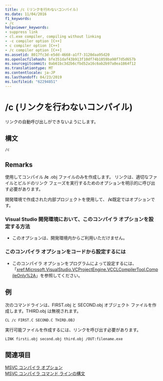 ```yaml
---
title: /c (リンクを行わないコンパイル)
ms.date: 11/04/2016
f1_keywords:
- /c
helpviewer_keywords:
- suppress link
- cl.exe compiler, compiling without linking
- -c compiler option [C++]
- c compiler option [C++]
- /c compiler option [C++]
ms.assetid: 8017fc3d-e5dd-4668-a1f7-3120daa95d20
ms.openlocfilehash: bfe351daf43b913f10df74b1059ba98f7d5d657b
ms.sourcegitcommit: 0ab61bc3d2b6cfbd52a16c6ab2b97a8ea1864f12
ms.translationtype: MT
ms.contentlocale: ja-JP
ms.lasthandoff: 04/23/2019
ms.locfileid: "62294851"
---
```

# <a name="c-compile-without-linking"></a>/c (リンクを行わないコンパイル)

リンクの自動呼び出しができないようにします。

## <a name="syntax"></a>構文

```
/c
```

## <a name="remarks"></a>Remarks

使用してコンパイル **/c** .obj ファイルのみを作成します。 リンクは、適切なファイルとビルドのリンク フェーズを実行するためのオプションを明示的に呼び出す必要があります。

開発環境で作成された内部プロジェクトを使用して、 **/c**既定ではオプションです。

### <a name="to-set-this-compiler-option-in-the-visual-studio-development-environment"></a>Visual Studio 開発環境において、このコンパイラ オプションを設定する方法

- このオプションは、開発環境内からご利用いただけません。

### <a name="to-set-this-compiler-option-programmatically"></a>このコンパイラ オプションをコードから設定するには

- このコンパイラ オプションをプログラムによって設定するには、「<xref:Microsoft.VisualStudio.VCProjectEngine.VCCLCompilerTool.CompileOnly%2A>」を参照してください。

## <a name="example"></a>例

次のコマンドラインは、FIRST.obj と SECOND.obj オブジェクト ファイルを作成します。THIRD.obj は無視されます。

```
CL /c FIRST.C SECOND.C THIRD.OBJ
```

実行可能ファイルを作成するには、リンクを呼び出す必要があります。

```
LINK firsti.obj second.obj third.obj /OUT:filename.exe
```

## <a name="see-also"></a>関連項目

[MSVC コンパイラ オプション](compiler-options.md)<br/>
[MSVC コンパイラ コマンド ラインの構文](compiler-command-line-syntax.md)
